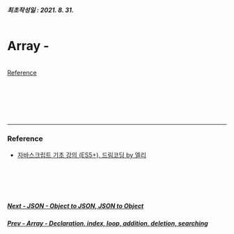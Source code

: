 ##### 최초작성일 : 2021. 8. 31.<br><br>

# Array -

[]()  
[Reference](#reference)

<br><br>

<br><br>

---

### **Reference**

- [자바스크립트 기초 강의 (ES5+), 드림코딩 by 엘리](https://www.youtube.com/playlist?list=PLv2d7VI9OotTVOL4QmPfvJWPJvkmv6h-2)

## <br><br>

##### [Next - JSON - Object to JSON, JSON to Object](/Javascript/basic_13_json.md)

##### [Prev - Array - Declaration, index, loop, addition, deletion, searching](/Javascript/basic_11_array.md)
